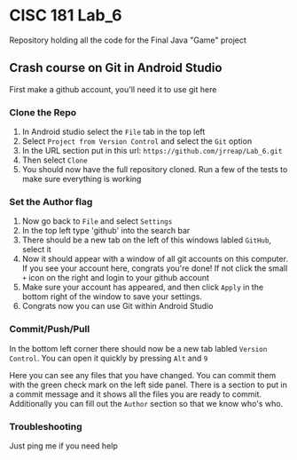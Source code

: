 # CISC 181 Lab_6

Repository holding all the code for the Final Java "Game" project

## Crash course on Git in Android Studio

First make a github account, you'll need it to use git here

### Clone the Repo

1) In Android studio select the `File` tab in the top left
2) Select `Project from Version Control` and select the `Git` option
3) In the URL section put in this url: `https://github.com/jrreap/Lab_6.git`
4) Then select `Clone`
5) You should now have the full repository cloned. Run a few of the tests to make sure everything is working

### Set the Author flag

1) Now go back to `File` and select `Settings`
2) In the top left type 'github' into the search bar
3) There should be a new tab on the left of this windows labled `GitHub`, select it
4) Now it should appear with a window of all git accounts on this computer. If you see your account here, congrats you're done! If not click the small `+` icon on the right and login to your github account
5) Make sure your account has appeared, and then click `Apply` in the bottom right of the window to save your settings. 
6) Congrats now you can use Git within Android Studio

### Commit/Push/Pull

In the bottom left corner there should now be a new tab labled `Version Control`. You can open it quickly by pressing `Alt` and `9`

Here you can see any files that you have changed. You can commit them with the green check mark on the left side panel.
There is a section to put in a commit message and it shows all the files you are ready to commit. Additionally you can fill out the `Author` section so that we know who's who.

### Troubleshooting

Just ping me if you need help
